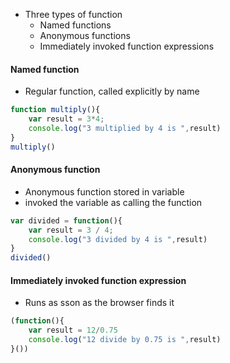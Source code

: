 - Three types of function
	- Named functions
	- Anonymous functions
	- Immediately invoked function expressions

#### Named function
- Regular function, called explicitly by name
```javascript
function multiply(){
	var result = 3*4;
	console.log("3 multiplied by 4 is ",result)
}
multiply()
```

#### Anonymous function
- Anonymous function stored in variable
- invoked the variable as calling the function
```javascript
var divided = function(){
	var result = 3 / 4;
	console.log("3 divided by 4 is ",result)
}
divided()
```

#### Immediately invoked function expression
- Runs as sson as the browser finds it
```javascript
(function(){
	var result = 12/0.75
	console.log("12 divide by 0.75 is ",result)
}())
```